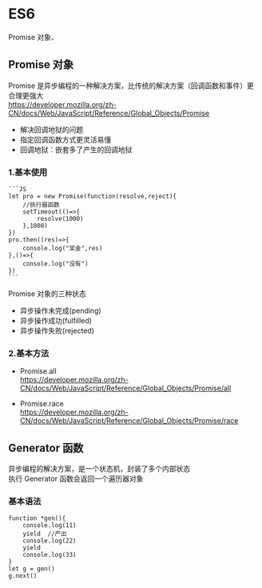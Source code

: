 # ES6

Promise 对象、

## Promise 对象

Promise 是异步编程的一种解决方案，比传统的解决方案（回调函数和事件）更合理更强大  
<https://developer.mozilla.org/zh-CN/docs/Web/JavaScript/Reference/Global_Objects/Promise>

- 解决回调地狱的问题
- 指定回调函数方式更灵活易懂
- 回调地狱：嵌套多了产生的回调地狱

### 1.基本使用

    ```JS
    let pro = new Promise(function(resolve,reject){
        //执行器函数
        setTimeout(()=>{
            resolve(1000)
        },1000)
    })
    pro.then((res)=>{
        console.log("奖金",res)
    },()=>{
        console.log("没有")
    })
    ```

Promise 对象的三种状态

- 异步操作未完成(pending)
- 异步操作成功(fulfilled)
- 异步操作失败(rejected)

### 2.基本方法

- Promise.all  
  <https://developer.mozilla.org/zh-CN/docs/Web/JavaScript/Reference/Global_Objects/Promise/all>

- Promise.race  
  <https://developer.mozilla.org/zh-CN/docs/Web/JavaScript/Reference/Global_Objects/Promise/race>

## Generator 函数

异步编程的解决方案，是一个状态机，封装了多个内部状态  
执行 Generator 函数会返回一个遍历器对象

### 基本语法

```JS
function *gen(){
    console.log(11)
    yield  //产出
    console.log(22)
    yield
    console.log(33)
}
let g = gen()
g.next()

```
